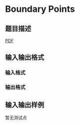# Boundary Points

## 题目描述

[problemUrl]: https://uva.onlinejudge.org/index.php?option=com_onlinejudge&Itemid=8&category=247&page=show_problem&problem=3647

[PDF](https://uva.onlinejudge.org/external/12/p1206.pdf)

## 输入输出格式

### 输入格式

### 输出格式

## 输入输出样例

暂无测试点

